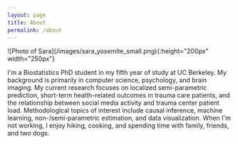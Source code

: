 ```yaml
---
layout: page
title: About
permalink: /about
---
```


<div class='pull-right' markdown="1">
![Photo of Sara](/images/sara_yosemite_small.png){:height="200px" width="250px"}
</div>

<!-- "float: left; vertical-align: middle; margin-left: 10px; margin-right: 10px;" -->

I'm a Biostatistics PhD student in my fifth year of study at UC Berkeley. My background is primarily in computer science, psychology, and brain imaging. My current research focuses on localized semi-parametric prediction, short-term health-related outcomes in trauma care patients, and the relationship between social media activity and trauma center patient load. Methodological topics of interest include causal inference, machine learning, non-/semi-parametric estimation, and data visualization. When I'm not working, I enjoy hiking, cooking, and spending time with family, friends, and two dogs.
